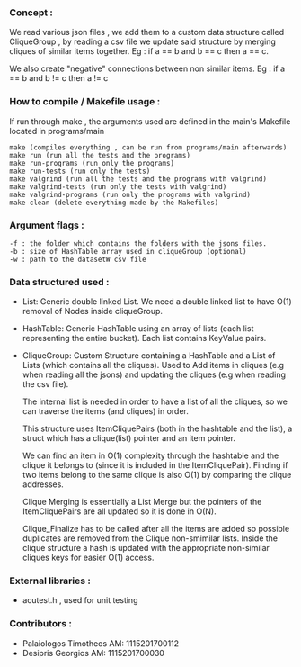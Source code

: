 ### Concept : 
We read various json files , we add them to a custom data structure called
CliqueGroup , by reading a csv file we update said structure by merging cliques
of similar items together.
Eg : if a == b and b == c then a == c.

We also create "negative" connections between non similar items.
Eg : if a == b and b != c then a != c


### How to compile / Makefile usage :
If run through make , the arguments used are defined in the main's 
Makefile located in programs/main
 
    make (compiles everything , can be run from programs/main afterwards)
    make run (run all the tests and the programs)
    make run-programs (run only the programs)
    make run-tests (run only the tests)
    make valgrind (run all the tests and the programs with valgrind)
    make valgrind-tests (run only the tests with valgrind)
    make valgrind-programs (run only the programs with valgrind)
    make clean (delete everything made by the Makefiles)

### Argument flags :
    -f : the folder which contains the folders with the jsons files.
    -b : size of HashTable array used in cliqueGroup (optional)
    -w : path to the datasetW csv file

### Data structured used :

-   List: Generic double linked List. We need a double linked list to have O(1)
    removal of Nodes inside cliqueGroup.

-   HashTable: Generic HashTable using an array of lists (each list representing
    the entire bucket). Each list contains KeyValue pairs.

-   CliqueGroup: Custom Structure containing a HashTable and a List of 
    Lists (which contains all the cliques). Used to Add items in cliques
    (e.g when reading all the jsons) and updating the cliques (e.g when reading the csv file).

    The internal list is needed in order to have a list of all the cliques, so we can traverse the 
    items (and cliques) in order.
    
    This structure uses ItemCliquePairs (both in the hashtable and the list), a struct which has 
    a clique(list) pointer and an item pointer.
    
    We can find an item in O(1) complexity through the hashtable and the clique it belongs to (since 
    it is included in the ItemCliquePair). Finding if two items belong to the same clique is 
    also O(1) by comparing the clique addresses.
    
    Clique Merging is essentially a List Merge but the pointers of the ItemCliquePairs are all 
    updated so it is done in O(N).
    
    Clique_Finalize has to be called after all the items are added so possible duplicates are removed
    from the Clique non-smimilar lists. Inside the clique structure a hash is updated with the appropriate
    non-similar cliques keys for easier O(1) access. 

### External libraries :
- acutest.h , used for unit testing

### Contributors :
- Palaiologos Timotheos AM: 1115201700112
- Desipris Georgios AM: 1115201700030
